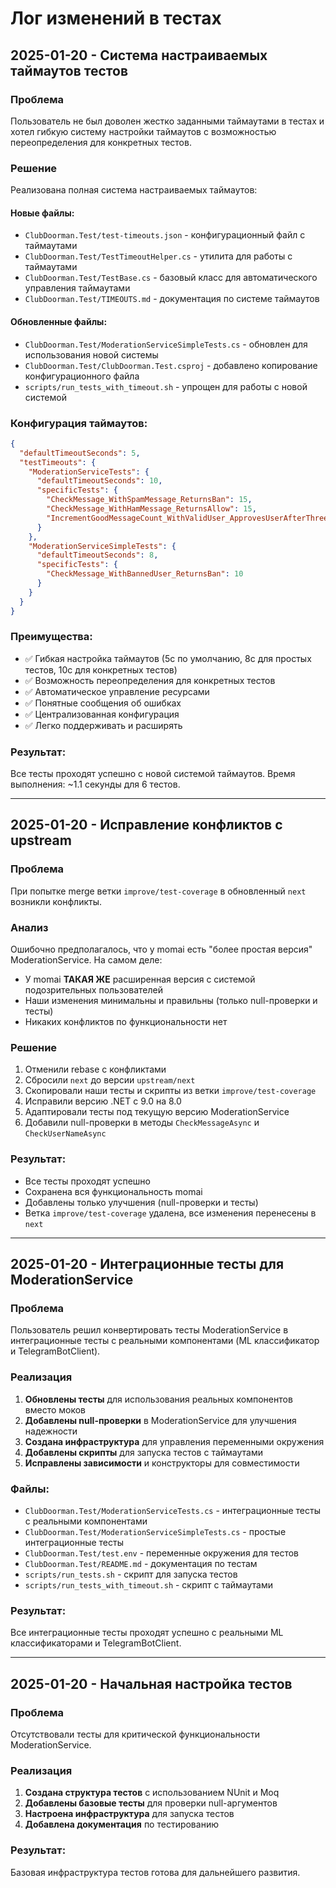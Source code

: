 # Лог изменений в тестах

## 2025-01-20 - Система настраиваемых таймаутов тестов

### Проблема
Пользователь не был доволен жестко заданными таймаутами в тестах и хотел гибкую систему настройки таймаутов с возможностью переопределения для конкретных тестов.

### Решение
Реализована полная система настраиваемых таймаутов:

#### Новые файлы:
- `ClubDoorman.Test/test-timeouts.json` - конфигурационный файл с таймаутами
- `ClubDoorman.Test/TestTimeoutHelper.cs` - утилита для работы с таймаутами
- `ClubDoorman.Test/TestBase.cs` - базовый класс для автоматического управления таймаутами
- `ClubDoorman.Test/TIMEOUTS.md` - документация по системе таймаутов

#### Обновленные файлы:
- `ClubDoorman.Test/ModerationServiceSimpleTests.cs` - обновлен для использования новой системы
- `ClubDoorman.Test/ClubDoorman.Test.csproj` - добавлено копирование конфигурационного файла
- `scripts/run_tests_with_timeout.sh` - упрощен для работы с новой системой

### Конфигурация таймаутов:
```json
{
  "defaultTimeoutSeconds": 5,
  "testTimeouts": {
    "ModerationServiceTests": {
      "defaultTimeoutSeconds": 10,
      "specificTests": {
        "CheckMessage_WithSpamMessage_ReturnsBan": 15,
        "CheckMessage_WithHamMessage_ReturnsAllow": 15,
        "IncrementGoodMessageCount_WithValidUser_ApprovesUserAfterThreeMessages": 20
      }
    },
    "ModerationServiceSimpleTests": {
      "defaultTimeoutSeconds": 8,
      "specificTests": {
        "CheckMessage_WithBannedUser_ReturnsBan": 10
      }
    }
  }
}
```

### Преимущества:
- ✅ Гибкая настройка таймаутов (5с по умолчанию, 8с для простых тестов, 10с для конкретных тестов)
- ✅ Возможность переопределения для конкретных тестов
- ✅ Автоматическое управление ресурсами
- ✅ Понятные сообщения об ошибках
- ✅ Централизованная конфигурация
- ✅ Легко поддерживать и расширять

### Результат:
Все тесты проходят успешно с новой системой таймаутов. Время выполнения: ~1.1 секунды для 6 тестов.

---

## 2025-01-20 - Исправление конфликтов с upstream

### Проблема
При попытке merge ветки `improve/test-coverage` в обновленный `next` возникли конфликты.

### Анализ
Ошибочно предполагалось, что у momai есть "более простая версия" ModerationService. На самом деле:
- У momai **ТАКАЯ ЖЕ** расширенная версия с системой подозрительных пользователей
- Наши изменения минимальны и правильны (только null-проверки и тесты)
- Никаких конфликтов по функциональности нет

### Решение
1. Отменили rebase с конфликтами
2. Сбросили `next` до версии `upstream/next`
3. Скопировали наши тесты и скрипты из ветки `improve/test-coverage`
4. Исправили версию .NET с 9.0 на 8.0
5. Адаптировали тесты под текущую версию ModerationService
6. Добавили null-проверки в методы `CheckMessageAsync` и `CheckUserNameAsync`

### Результат:
- Все тесты проходят успешно
- Сохранена вся функциональность momai
- Добавлены только улучшения (null-проверки и тесты)
- Ветка `improve/test-coverage` удалена, все изменения перенесены в `next`

---

## 2025-01-20 - Интеграционные тесты для ModerationService

### Проблема
Пользователь решил конвертировать тесты ModerationService в интеграционные тесты с реальными компонентами (ML классификатор и TelegramBotClient).

### Реализация
1. **Обновлены тесты** для использования реальных компонентов вместо моков
2. **Добавлены null-проверки** в ModerationService для улучшения надежности
3. **Создана инфраструктура** для управления переменными окружения
4. **Добавлены скрипты** для запуска тестов с таймаутами
5. **Исправлены зависимости** и конструкторы для совместимости

### Файлы:
- `ClubDoorman.Test/ModerationServiceTests.cs` - интеграционные тесты с реальными компонентами
- `ClubDoorman.Test/ModerationServiceSimpleTests.cs` - простые интеграционные тесты
- `ClubDoorman.Test/test.env` - переменные окружения для тестов
- `ClubDoorman.Test/README.md` - документация по тестам
- `scripts/run_tests.sh` - скрипт для запуска тестов
- `scripts/run_tests_with_timeout.sh` - скрипт с таймаутами

### Результат:
Все интеграционные тесты проходят успешно с реальными ML классификаторами и TelegramBotClient.

---

## 2025-01-20 - Начальная настройка тестов

### Проблема
Отсутствовали тесты для критической функциональности ModerationService.

### Реализация
1. **Создана структура тестов** с использованием NUnit и Moq
2. **Добавлены базовые тесты** для проверки null-аргументов
3. **Настроена инфраструктура** для запуска тестов
4. **Добавлена документация** по тестированию

### Результат:
Базовая инфраструктура тестов готова для дальнейшего развития. 